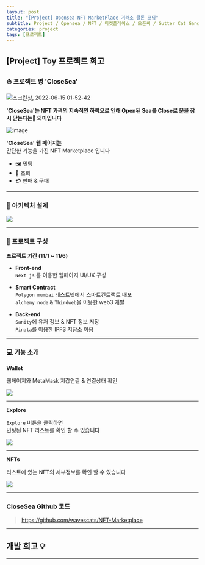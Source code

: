```yaml
---
layout: post
title: "[Project] Opensea NFT MarketPlace 거래소 클론 코딩"
subtitle: Project / Opensea / NFT / 마켓플레이스 / 오픈씨 / Gutter Cat Gang
categories: project
tags: [프로젝트]
---
```


## [Project] Toy 프로젝트 회고

### ⛵ 프로젝트 명 'CloseSea'

![스크린샷, 2022-06-15 01-52-42](https://user-images.githubusercontent.com/97342533/174011145-1161884e-5cab-40a1-99f9-cb20b09bf956.png)

**'CloseSea'는 NFT 가격의 지속적인 하락으로 인해 Open된 Sea를 Close로 문을 잠시 닫는다는🚫 의미입니다**<br>

![image](https://user-images.githubusercontent.com/97342533/174014715-d0c6d57a-164a-4b44-9fb5-6bd35a02832d.png)

**'CloseSea' 웹 페이지는**<br>
간단한 기능을 가진 NFT Marketplace 입니다

- 🖼 민팅
- 🔎 조회
- 💳 판매 & 구매

---

### 🧬 아키텍처 설계

![](https://user-images.githubusercontent.com/97342533/200133038-7a370aec-6572-45be-b03c-0aa172ed030e.png)

---

### 🚦 프로젝트 구성

**프로젝트 기간 (11/1 ~ 11/6)**

- **Front-end**<br>
  `Next js` 를 이용한 웹페이지 UI/UX 구성

- **Smart Contract**<br>
  `Polygon mumbai` 테스트넷에서 스마트컨트랙트 배포<br>
  `alchemy node` & `Thirdweb`을 이용한 web3 개발

- **Back-end**<br>
  `Sanity`에 유저 정보 & NFT 정보 저장<br>
  `Pinata`를 이용한 IPFS 저장소 이용

---

### 💻 기능 소개

**Wallet**

웹페이지와 MetaMask 지갑연결 & 연결상태 확인

![](https://velog.velcdn.com/images/-__-/post/0f7a0796-a6d5-4ebe-9526-04c433a408cf/image.gif)

---

**Explore**

`Explore` 버튼을 클릭하면<br>
민팅된 NFT 리스트를 확인 할 수 있습니다

![](https://velog.velcdn.com/images/-__-/post/46af09f6-d509-4ef3-990e-42ee87d54877/image.gif)

---

**NFTs**

리스트에 있는 NFT의 세부정보를 확인 할 수 있습니다

![](https://velog.velcdn.com/images/-__-/post/75a90336-897d-4a2c-88b1-91ea06f48727/image.gif)

---

### CloseSea Github 코드

> <https://github.com/wavescats/NFT-Marketplace>

---

## 개발 회고 💡

---
